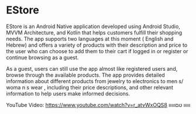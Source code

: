 # EStore
EStore is an Android Native application developed using Android Studio,
MVVM Architecture, and Kotlin that helps
customers fulfill their shopping needs. The app supports two languages at this moment ( English and
Hebrew) and offers a variety of products with their description and price to the user who can choose to add
them to their cart if logged in or register or continue browsing as a guest.

As a guest,
users can still use the app almost like registered users and, browse through the available
products. The app provides detailed information about different products from jewelry to electronics to
men s/ woma n s wear , including their price descriptions, and other relevant information to help users make
informed decisions.

YouTube Video: https://www.youtube.com/watch?v=r_atvWxOQS8
ווווו
טםווווו

